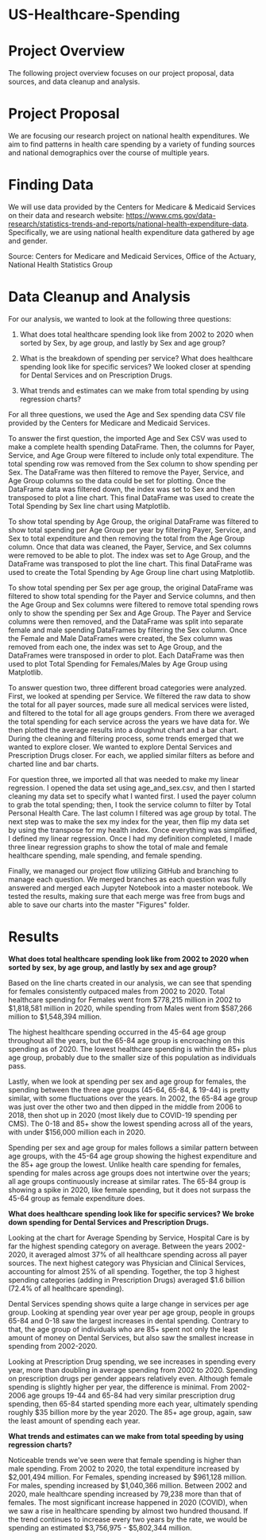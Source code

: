 # US-Healthcare-Spending
# Project Overview
The following project overview focuses on our project proposal, data sources, and data cleanup and analysis.

# Project Proposal
We are focusing our research project on national health expenditures. We aim to find patterns in health care spending by a variety of funding sources and national demographics over the course of multiple years. 

# Finding Data
We will use data provided by the Centers for Medicare & Medicaid Services on their data and research website: https://www.cms.gov/data-research/statistics-trends-and-reports/national-health-expenditure-data. Specifically, we are using national health expenditure data gathered by age and gender. 

Source: Centers for Medicare and Medicaid Services, Office of the Actuary, National Health Statistics Group


# Data Cleanup and Analysis
For our analysis, we wanted to look at the following three questions:

1. What does total healthcare spending look like from 2002 to 2020 when sorted by Sex, by age group, and lastly by Sex and age group?
    
2. What is the breakdown of spending per service? What does healthcare spending look like for specific services? We looked closer at spending for Dental Services and on Prescription Drugs.

3. What trends and estimates can we make from total spending by using regression charts?

For all three questions, we used the Age and Sex spending data CSV file provided by the Centers for Medicare and Medicaid Services. 

To answer the first question, the imported Age and Sex CSV was used to make a complete health spending DataFrame. Then, the columns for Payer, Service, and Age Group were filtered to include only total expenditure. The total spending row was removed from the Sex column to show spending per Sex. The DataFrame was then filtered to remove the Payer, Service, and Age Group columns so the data could be set for plotting. Once the DataFrame data was filtered down, the index was set to Sex and then transposed to plot a line chart. This final DataFrame was used to create the Total Spending by Sex line chart using Matplotlib. 

To show total spending by Age Group, the original DataFrame was filtered to show total spending per Age Group per year by filtering Payer, Service, and Sex to total expenditure and then removing the total from the Age Group column. Once that data was cleaned, the Payer, Service, and Sex columns were removed to be able to plot. The index was set to Age Group, and the DataFrame was transposed to plot the line chart. This final DataFrame was used to create the Total Spending by Age Group line chart using Matplotlib. 

To show total spending per Sex per age group, the original DataFrame was filtered to show total spending for the Payer and Service columns, and then the Age Group and Sex columns were filtered to remove total spending rows only to show the spending per Sex and Age Group. The Payer and Service columns were then removed, and the DataFrame was split into separate female and male spending DataFrames by filtering the Sex column. Once the Female and Male DataFrames were created, the Sex column was removed from each one, the index was set to Age Group, and the DataFrames were transposed in order to plot. Each DataFrame was then used to plot Total Spending for Females/Males by Age Group using Matplotlib.

To answer question two, three different broad categories were analyzed. First, we looked at spending per Service. We filtered the raw data to show the total for all payer sources, made sure all medical services were listed, and filtered to the total for all age groups genders. From there we averaged the total spending for each service across the years we have data for. We then plotted the average results into a doughnut chart and a bar chart. During the cleaning and filtering process, some trends emerged that we wanted to explore closer. We wanted to explore Dental Services and Prescription Drugs closer. For each, we applied similar filters as before and charted line and bar charts. 

For question three, we imported all that was needed to make my linear regression. I opened the data set using age_and_sex.csv, and then I started cleaning my data set to specify what I wanted first. I used the payer column to grab the total spending; then, I took the service column to filter by Total Personal Health Care. The last column I filtered was age group by total. The next step was to make the sex my index for the year, then flip my data set by using the transpose for my health index. Once everything was simplified, I defined my linear regression. Once I had my definition completed, I made three linear regression graphs to show the total of male and female healthcare spending, male spending, and female spending. 

Finally, we managed our project flow utilizing GitHub and branching to manage each question. We merged branches as each question was fully answered and merged each Jupyter Notebook into a master notebook. We tested the results, making sure that each merge was free from bugs and able to save our charts into the master "Figures" folder. 

# Results

**What does total healthcare spending look like from 2002 to 2020 when sorted by sex, by age group, and lastly by sex and age group?**

Based on the line charts created in our analysis, we can see that spending for females consistently outpaced males from 2002 to 2020. Total healthcare spending for Females went from $778,215 million in 2002 to $1,818,581 million in 2020, while spending from Males went from $587,266 million to $1,548,394 million. 

The highest healthcare spending occurred in the 45-64 age group throughout all the years, but the 65-84 age group is encroaching on this spending as of 2020. The lowest healthcare spending is within the 85+ plus age group, probably due to the smaller size of this population as individuals pass.

Lastly, when we look at spending per sex and age group for females, the spending between the three age groups (45-64, 65-84, & 19-44) is pretty similar, with some fluctuations over the years. In 2002, the 65-84 age group was just over the other two and then dipped in the middle from 2006 to 2018, then shot up in 2020 (most likely due to COVID-19 spending per CMS). The 0-18 and 85+ show the lowest spending across all of the years, with under $156,000 million each in 2020.

Spending per sex and age group for males follows a similar pattern between age groups, with the 45-64 age group showing the highest expenditure and the 85+ age group the lowest. Unlike health care spending for females, spending for males across age groups does not intertwine over the years; all age groups continuously increase at similar rates. The 65-84 group is showing a spike in 2020, like female spending, but it does not surpass the 45-64 group as female expenditure does.

**What does healthcare spending look like for specific services? We broke down spending for Dental Services and Prescription Drugs.**

Looking at the chart for Average Spending by Service, Hospital Care is by far the highest spending category on average. Between the years 2002-2020, it averaged almost 37% of all healthcare spending across all payer sources. The next highest category was Physician and Clinical Services, accounting for almost 25% of all spending. Together, the top 3 highest spending categories (adding in Prescription Drugs) averaged $1.6 billion (72.4% of all healthcare spending). 

Dental Services spending shows quite a large change in services per age group. Looking at spending year over year per age group, people in groups 65-84 and 0-18 saw the largest increases in dental spending. Contrary to that, the age group of individuals who are 85+ spent not only the least amount of money on Dental Services, but also saw the smallest increase in spending from 2002-2020.

Looking at Prescription Drug spending, we see increases in spending every year, more than doubling in average spending from 2002 to 2020. Spending on prescription drugs per gender appears relatively even. Although female spending is slightly higher per year, the difference is minimal. From 2002-2006 age groups 19-44 and 65-84 had very similar prescription drug spending, then 65-84 started spending more each year, ultimately spending roughly $35 billion more by the year 2020. The 85+ age group, again, saw the least amount of spending each year.

**What trends and estimates can we make from total speeding by using regression charts?**

Noticeable trends we've seen were that female spending is higher than male spending. From 2002 to 2020, the total expenditure increased by $2,001,494 million. For Females, spending increased by $961,128 million. For males, spending increased by $1,040,366 million. Between 2002 and 2020, male healthcare spending increased by 79,238 more than that of females. The most significant increase happened in 2020 (COVID), when we saw a rise in healthcare spending by almost two hundred thousand. If the trend continues to increase every two years by the rate, we would be spending an estimated $3,756,975 - $5,802,344 million.

